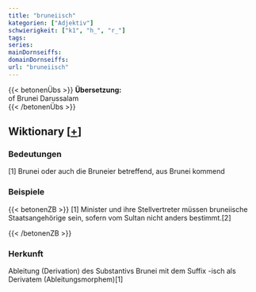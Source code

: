 ```yaml
---
title: "bruneiisch"
kategorien: ["Adjektiv"]
schwierigkeit: ["k1", "h_", "r_"]
tags:
series:
mainDornseiffs:
domainDornseiffs:
url: "bruneiisch"
---
```


{{< betonenÜbs >}}
**Übersetzung:**  
of Brunei Darussalam  
{{< /betonenÜbs >}}

## Wiktionary [[+](https://de.wiktionary.org/wiki/bruneiisch)]

### Bedeutungen
[1] Brunei oder auch die Bruneier betreffend, aus Brunei kommend  

### Beispiele
{{< betonenZB >}}
[1] Minister und ihre Stellvertreter müssen bruneiische Staatsangehörige sein, sofern vom Sultan nicht anders bestimmt.[2]  

{{< /betonenZB >}}
### Herkunft
Ableitung (Derivation) des Substantivs Brunei mit dem Suffix -isch als Derivatem (Ableitungsmorphem)[1]  


